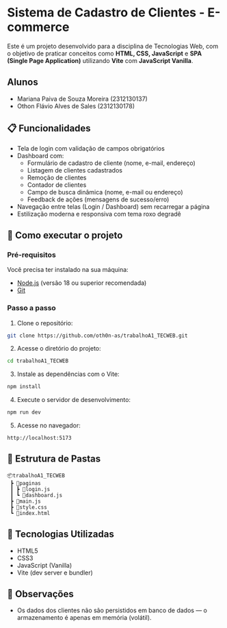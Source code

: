 
# Sistema de Cadastro de Clientes - E-commerce

Este é um projeto desenvolvido para a disciplina de Tecnologias Web, com o objetivo de praticar conceitos como **HTML, CSS, JavaScript** e **SPA (Single Page Application)** utilizando **Vite** com **JavaScript Vanilla**.

## Alunos
- Mariana Paiva de Souza Moreira (2312130137)
- Othon Flávio Alves de Sales (2312130178)

## 📋 Funcionalidades

- Tela de login com validação de campos obrigatórios
- Dashboard com:
  - Formulário de cadastro de cliente (nome, e-mail, endereço)
  - Listagem de clientes cadastrados
  - Remoção de clientes
  - Contador de clientes
  - Campo de busca dinâmica (nome, e-mail ou endereço)
  - Feedback de ações (mensagens de sucesso/erro)
- Navegação entre telas (Login / Dashboard) sem recarregar a página
- Estilização moderna e responsiva com tema roxo degradê

## 🚀 Como executar o projeto

### Pré-requisitos

Você precisa ter instalado na sua máquina:

- [Node.js](https://nodejs.org/) (versão 18 ou superior recomendada)
- [Git](https://git-scm.com/)

### Passo a passo

1. Clone o repositório:
```bash
git clone https://github.com/oth0n-as/trabalhoA1_TECWEB.git
```

2. Acesse o diretório do projeto:
```bash
cd trabalhoA1_TECWEB
```

3. Instale as dependências com o Vite:
```bash
npm install
```

4. Execute o servidor de desenvolvimento:
```bash
npm run dev
```

5. Acesse no navegador:
```
http://localhost:5173
```

## 📁 Estrutura de Pastas
```
📦trabalhoA1_TECWEB
 ┣ 📁paginas
 ┃ ┣ 📄login.js
 ┃ ┗ 📄dashboard.js
 ┣ 📄main.js
 ┣ 📄style.css
 ┗ 📄index.html
```

## 🧠 Tecnologias Utilizadas
- HTML5
- CSS3
- JavaScript (Vanilla)
- Vite (dev server e bundler)

## 📌 Observações
- Os dados dos clientes não são persistidos em banco de dados — o armazenamento é apenas em memória (volátil).


